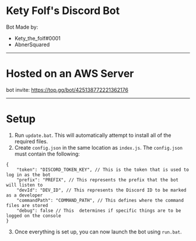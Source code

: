 # Kety Folf's Discord Bot
Bot Made by:
- Kety_the_folf#0001
- AbnerSquared

---

# Hosted on an AWS Server
bot invite: https://top.gg/bot/425138772221362176

---

# Setup
1. Run `update.bat`. This will automatically attempt to install all of the required files.
2. Create `config.json` in the same location as `index.js`.
The `config.json` must contain the following:
```
{
    "token": "DISCORD_TOKEN_KEY", // This is the token that is used to log in as the bot
    "prefix": "PREFIX", // This represents the prefix that the bot will listen to
    "devId": "DEV_ID", // This represents the Discord ID to be marked as a developer
    "commandPath": "COMMAND_PATH", // This defines where the command files are stored
    "debug": false // This  determines if specific things are to be logged on the console
}
```

3. Once everything is set up, you can now launch the bot using `run.bat`.
